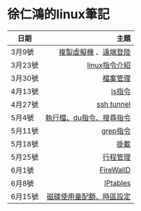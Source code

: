 # 徐仁鴻的linux筆記  
| 日期        | 主題
| --------   | -----:  | 
| 3月9號     | [複製虛擬機](03/01.md) 、[遠端登陸](03/02.md) | 
| 3月23號    | [linux指令介紹](03/23.md)|
| 3月30號    | [檔案管理](03/30.md)|
| 4月13號    | [ls指令](04/13.md)|
| 4月27號    | [ssh tunnel](04/27.md)|
| 5月4號     | [執行檔、du指令、搜尋指令](05/04.md)|
| 5月11號    | [grep指令](05/11.md)|
| 5月18號    | [掛載](05/18.md)|
| 5月25號    | [行程管理](05/25.md)|
| 6月1號     | [FireWallD](06/01.md)|
| 6月8號     | [IPtables](06/08.md)|
| 6月15號    | [磁碟使用量配額、時區設定](06/15.md)|  